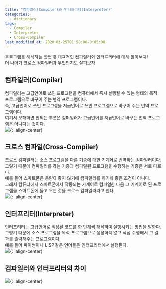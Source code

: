 ```yaml
---
title: "컴파일러(Compiler)와 인터프리터(Interpreter)"
categories:
  - dictionary
tags:
  - Compiler
  - Interpreter
  - Cross-Compiler
last_modified_at: 2020-03-25T01:58:00-0:05:00
---
```


프로그램을 해석하는 방법 중 대표적인 컴파일러와 인터프리터에 대해 알아보자!<br/>
더 나아가 크로스 컴파일러가 무엇인지도 살펴보자<br/>

## 컴파일러(Compiler)

컴파일러는 고급언어로 쓰인 프로그램을 컴퓨터에서 즉시 실행될 수 있는 형태의 목적 프로그램으로 바꾸어 주는 번역 프로그램이다.<br/>
즉, 고급언어로 쓰인 프로그램을 저급언어로 쓰인 프로그램으로 바꾸어 주는 번역 프로그램이다.<br/>
여기서 오해하면 안되는 부분은 컴퍼일러가 고급언어를 저급언어로 바꾸는 번역 프로그램은 아니다는 것이다.<br/>
![](https://kimmy100b.github.io/assets/images/dictionary/compiler.jpg){: .align-center}<br/>

## 크로스 컴파일(Cross-Compiler)

크로스 컴파일러는 소스 프로그램을 다른 기종에 대한 기계어로 번역하는 컴파일러이다.<br/>
그렇기 때문에 컴파일러를 하는 기종과 컴파일된 프로그램을 수행하는 기종은 서로 다르다.<br/>
예를 들어 스마트폰은 용량이 좋지 않기에 컴파일러를 하기에 좋은 조건이 아니다.<br/>
그래서 컴퓨터에서 스마트폰에서 작동되는 기계어로 컴파일한 다음 그 기계어로 된 프로그램을 스마트폰에 들고 오는 것을 크로스 컴파일러라고 한다.<br/>
![](https://kimmy100b.github.io/assets/images/dictionary/crosscompiler.jpg){: .align-center}<br/>

## 인터프리터(Interpreter)

인터프리터는 고급언어로 작성된 코드를 한 단계씩 해석하여 실행시키는 방법을 말한다.<br/>
그렇기 때문에 소스 프로그램을 목적 프로그램으로 생성하지 않고 직접 수행해서 그 결과를 출력해주는 프로그램이다.<br/>
예를 들어 파이썬이나 LISP 같은 언어들은 인터프리터에서 실행된다.<br/>
![](https://kimmy100b.github.io/assets/images/dictionary/interpreter.jpg){: .align-center}<br/>

## 컴파일러와 인터프리터의 차이

![](https://kimmy100b.github.io/assets/images/dictionary/compilerAndInterpreter.jpg){: .align-center}<br/>
